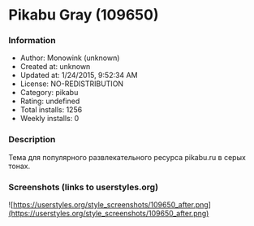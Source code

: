 # Pikabu Gray (109650)

### Information
- Author: Monowink (unknown)
- Created at: unknown
- Updated at: 1/24/2015, 9:52:34 AM
- License: NO-REDISTRIBUTION
- Category: pikabu
- Rating: undefined
- Total installs: 1256
- Weekly installs: 0


### Description
Тема для популярного развлекательного ресурса pikabu.ru в серых тонах.


### Screenshots (links to userstyles.org)
![https://userstyles.org/style_screenshots/109650_after.png](https://userstyles.org/style_screenshots/109650_after.png)



